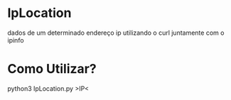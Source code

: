 # IpLocation
dados de um determinado endereço ip utilizando o curl juntamente com o ipinfo
# Como Utilizar?
python3 IpLocation.py  >IP<
